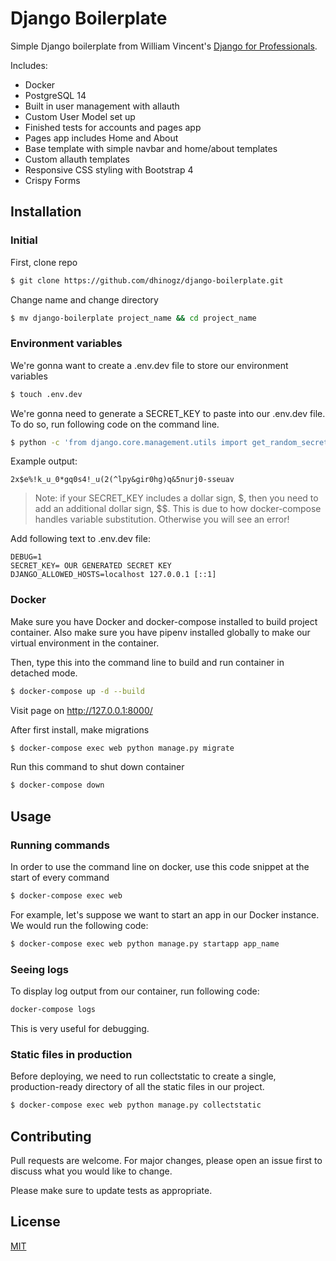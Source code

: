 # Django Boilerplate

Simple Django boilerplate from William Vincent's [Django for Professionals](https://djangoforprofessionals.com/). 

Includes:
- Docker 
- PostgreSQL 14
- Built in user management with allauth
- Custom User Model set up
- Finished tests for accounts and pages app
- Pages app includes Home and About
- Base template with simple navbar and home/about templates
- Custom allauth templates
- Responsive CSS styling with Bootstrap 4
- Crispy Forms

## Installation

### Initial
First, clone repo
```bash
$ git clone https://github.com/dhinogz/django-boilerplate.git
```

Change name and change directory
```bash
$ mv django-boilerplate project_name && cd project_name
```
### Environment variables
We're gonna want to create a .env.dev file to store our environment variables
```bash
$ touch .env.dev
```

We're gonna need to generate a SECRET_KEY to paste into our .env.dev file. To do so, run following code on the command line.
```bash
$ python -c 'from django.core.management.utils import get_random_secret_key; print(get_random_secret_key())'
```
Example output:
```
2x$e%!k_u_0*gq0s4!_u(2(^lpy&gir0hg)q&5nurj0-sseuav
```
> Note: if your SECRET_KEY includes a dollar sign, $, then you need to add an additional dollar sign, $$. This is due to how docker-compose handles variable substitution. Otherwise you will see an error!

Add following text to .env.dev file:
```
DEBUG=1
SECRET_KEY= OUR GENERATED SECRET KEY
DJANGO_ALLOWED_HOSTS=localhost 127.0.0.1 [::1]
```

### Docker
Make sure you have Docker and docker-compose installed to build project container.
Also make sure you have pipenv installed globally to make our virtual environment in the container.

Then, type this into the command line to build and run container in detached mode. 
```bash
$ docker-compose up -d --build
```
Visit page on http://127.0.0.1:8000/

After first install, make migrations
```bash
$ docker-compose exec web python manage.py migrate
```

Run this command to shut down container
```bash
$ docker-compose down
```

## Usage

### Running commands
In order to use the command line on docker, use this code snippet at the start of every command
```bash
$ docker-compose exec web
```

For example, let's suppose we want to start an app in our Docker instance. We would run the following code:
```bash
$ docker-compose exec web python manage.py startapp app_name
```

### Seeing logs
To display log output from our container, run following code:
```bash
docker-compose logs
```
This is very useful for debugging.

### Static files in production
Before deploying, we need to run collectstatic to create a single, production-ready directory of all the static files in our project.
```bash
$ docker-compose exec web python manage.py collectstatic
```

## Contributing
Pull requests are welcome. For major changes, please open an issue first to discuss what you would like to change.

Please make sure to update tests as appropriate.

## License
[MIT](https://choosealicense.com/licenses/mit/)